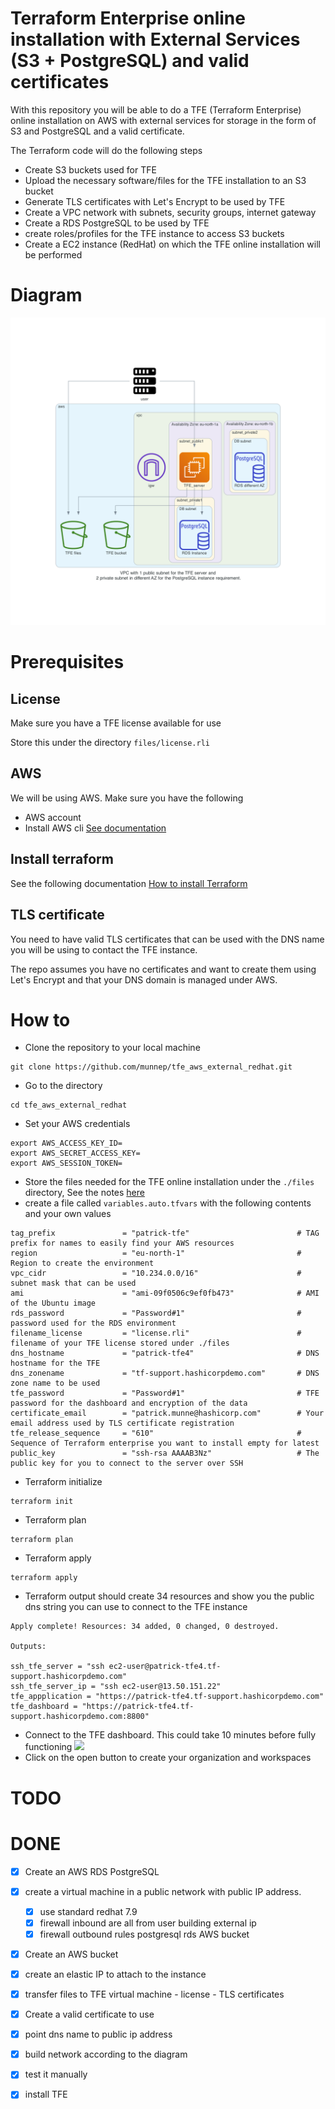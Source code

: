 # Terraform Enterprise online installation with External Services (S3 + PostgreSQL) and valid certificates

With this repository you will be able to do a TFE (Terraform Enterprise) online installation on AWS with external services for storage in the form of S3 and PostgreSQL and a valid certificate. 

The Terraform code will do the following steps

- Create S3 buckets used for TFE
- Upload the necessary software/files for the TFE installation to an S3 bucket
- Generate TLS certificates with Let's Encrypt to be used by TFE
- Create a VPC network with subnets, security groups, internet gateway
- Create a RDS PostgreSQL to be used by TFE
- create roles/profiles for the TFE instance to access S3 buckets
- Create a EC2 instance (RedHat) on which the TFE online installation will be performed

# Diagram

![](diagram/diagram_external.png)  

# Prerequisites

## License
Make sure you have a TFE license available for use

Store this under the directory `files/license.rli`

## AWS
We will be using AWS. Make sure you have the following
- AWS account  
- Install AWS cli [See documentation](https://docs.aws.amazon.com/cli/latest/userguide/install-cliv2.html)

## Install terraform  
See the following documentation [How to install Terraform](https://learn.hashicorp.com/tutorials/terraform/install-cli)

## TLS certificate
You need to have valid TLS certificates that can be used with the DNS name you will be using to contact the TFE instance.  
  
The repo assumes you have no certificates and want to create them using Let's Encrypt and that your DNS domain is managed under AWS. 

# How to

- Clone the repository to your local machine
```
git clone https://github.com/munnep/tfe_aws_external_redhat.git
```
- Go to the directory
```
cd tfe_aws_external_redhat
```
- Set your AWS credentials
```
export AWS_ACCESS_KEY_ID=
export AWS_SECRET_ACCESS_KEY=
export AWS_SESSION_TOKEN=
```
- Store the files needed for the TFE online installation under the `./files` directory, See the notes [here](./files/README.md)
- create a file called `variables.auto.tfvars` with the following contents and your own values
```
tag_prefix               = "patrick-tfe"                        # TAG prefix for names to easily find your AWS resources
region                   = "eu-north-1"                         # Region to create the environment
vpc_cidr                 = "10.234.0.0/16"                      # subnet mask that can be used 
ami                      = "ami-09f0506c9ef0fb473"              # AMI of the Ubuntu image  
rds_password             = "Password#1"                         # password used for the RDS environment
filename_license         = "license.rli"                        # filename of your TFE license stored under ./files
dns_hostname             = "patrick-tfe4"                       # DNS hostname for the TFE
dns_zonename             = "tf-support.hashicorpdemo.com"       # DNS zone name to be used
tfe_password             = "Password#1"                         # TFE password for the dashboard and encryption of the data
certificate_email        = "patrick.munne@hashicorp.com"        # Your email address used by TLS certificate registration
tfe_release_sequence     = "610"                                # Sequence of Terraform enterprise you want to install empty for latest
public_key               = "ssh-rsa AAAAB3Nz"                   # The public key for you to connect to the server over SSH
```
- Terraform initialize
```
terraform init
```
- Terraform plan
```
terraform plan
```
- Terraform apply
```
terraform apply
```
- Terraform output should create 34 resources and show you the public dns string you can use to connect to the TFE instance
```
Apply complete! Resources: 34 added, 0 changed, 0 destroyed.

Outputs:

ssh_tfe_server = "ssh ec2-user@patrick-tfe4.tf-support.hashicorpdemo.com"
ssh_tfe_server_ip = "ssh ec2-user@13.50.151.22"
tfe_appplication = "https://patrick-tfe4.tf-support.hashicorpdemo.com"
tfe_dashboard = "https://patrick-tfe4.tf-support.hashicorpdemo.com:8800"
```
- Connect to the TFE dashboard. This could take 10 minutes before fully functioning
![](media/20220516105301.png)   
- Click on the open button to create your organization and workspaces

# TODO

# DONE
- [x] Create an AWS RDS PostgreSQL
- [x] create a virtual machine in a public network with public IP address.
    - [x] use standard redhat 7.9 
    - [x] firewall inbound are all from user building external ip
    - [x] firewall outbound rules
          postgresql rds
          AWS bucket          
- [x] Create an AWS bucket
- [x] create an elastic IP to attach to the instance
- [x] transfer files to TFE virtual machine
      - license
      - TLS certificates
- [x] Create a valid certificate to use 
- [x] point dns name to public ip address
- [x] build network according to the diagram
- [x] test it manually
- [x] install TFE




